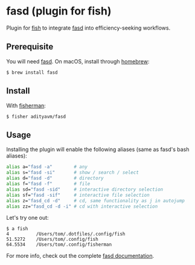 # fasd (plugin for fish)

Plugin for [fish] to integrate [fasd] into efficiency-seeking workflows.

## Prerequisite

You will need [fasd]. On macOS, install through [homebrew]:

```fish
$ brew install fasd
```

## Install

With [fisherman]:

```fish
$ fisher adityavm/fasd
```

## Usage

Installing the plugin will enable the following aliases (same as fasd's bash aliases):

```bash
alias a="fasd -a"        # any
alias s="fasd -si"       # show / search / select
alias d="fasd -d"        # directory
alias f="fasd -f"        # file
alias sd="fasd -sid"     # interactive directory selection
alias sf="fasd -sif"     # interactive file selection
alias z="fasd_cd -d"     # cd, same functionality as j in autojump
alias zz="fasd_cd -d -i" # cd with interactive selection
```

Let's try one out:

```
$ a fish
4          /Users/tom/.dotfiles/.config/fish
51.5272    /Users/tom/.config/fish
64.5534    /Users/tom/.config/fisherman
```

For more info, check out the complete [fasd documentation][fasd].

[fish]: https://fishshell.com
[fasd]: https://github.com/clvv/fasd
[homebrew]: https://brew.sh
[fisherman]: https://github.com/fisherman/fisherman
